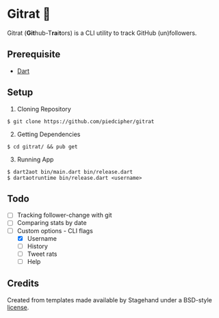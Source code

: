 # Gitrat :rat:
Gitrat (**Git**hub-T**ra**i**t**ors) is a CLI utility to track GitHub (un)followers.

## Prerequisite
- [Dart](https://www.dartlang.org/)

## Setup
1. Cloning Repository
```
$ git clone https://github.com/piedcipher/gitrat
```

2. Getting Dependencies
```
$ cd gitrat/ && pub get
```

3. Running App
```
$ dart2aot bin/main.dart bin/release.dart
$ dartaotruntime bin/release.dart <username>
```

## Todo
- [ ] Tracking follower-change with git
- [ ] Comparing stats by date
- [ ] Custom options - CLI flags
    - [x] Username
    - [ ] History
    - [ ] Tweet rats
    - [ ] Help
     
## Credits 
Created from templates made available by Stagehand under a BSD-style
[license](https://github.com/dart-lang/stagehand/blob/master/LICENSE).
